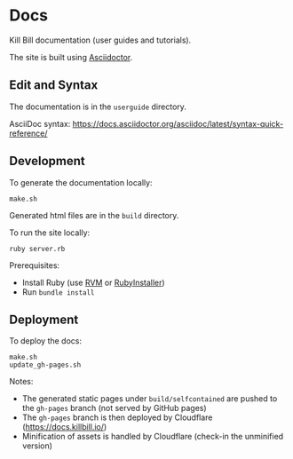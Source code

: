 # Docs

Kill Bill documentation (user guides and tutorials).

The site is built using [Asciidoctor](http://asciidoctor.org/docs/).

## Edit and Syntax

The documentation is in the `userguide` directory.

AsciiDoc syntax: https://docs.asciidoctor.org/asciidoc/latest/syntax-quick-reference/

## Development

To generate the documentation locally:

```
make.sh
```

Generated html files are in the `build` directory.

To run the site locally:

```
ruby server.rb
```

Prerequisites:

* Install Ruby (use [RVM](https://rvm.io/) or [RubyInstaller](https://rubyinstaller.org/))
* Run `bundle install`

## Deployment

To deploy the docs:

```
make.sh
update_gh-pages.sh
```

Notes:

* The generated static pages under `build/selfcontained` are pushed to the `gh-pages` branch (not served by GitHub pages)
* The `gh-pages` branch is then deployed by Cloudflare (https://docs.killbill.io/)
* Minification of assets is handled by Cloudflare (check-in the unminified version)
